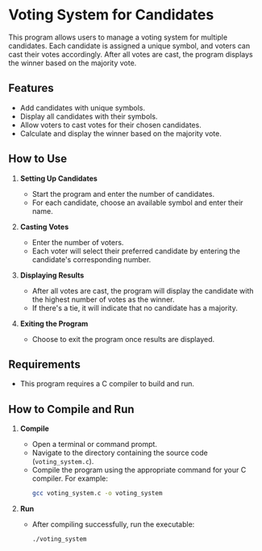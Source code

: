 # Voting System for Candidates

This program allows users to manage a voting system for multiple candidates. Each candidate is assigned a unique symbol, and voters can cast their votes accordingly. After all votes are cast, the program displays the winner based on the majority vote.

## Features

- Add candidates with unique symbols.
- Display all candidates with their symbols.
- Allow voters to cast votes for their chosen candidates.
- Calculate and display the winner based on the majority vote.

## How to Use

1. **Setting Up Candidates**
   - Start the program and enter the number of candidates.
   - For each candidate, choose an available symbol and enter their name.

2. **Casting Votes**
   - Enter the number of voters.
   - Each voter will select their preferred candidate by entering the candidate's corresponding number.

3. **Displaying Results**
   - After all votes are cast, the program will display the candidate with the highest number of votes as the winner.
   - If there's a tie, it will indicate that no candidate has a majority.

4. **Exiting the Program**
   - Choose to exit the program once results are displayed.

## Requirements

- This program requires a C compiler to build and run.

## How to Compile and Run

1. **Compile**
   - Open a terminal or command prompt.
   - Navigate to the directory containing the source code (`voting_system.c`).
   - Compile the program using the appropriate command for your C compiler. For example:
     ```bash
     gcc voting_system.c -o voting_system
     ```

2. **Run**
   - After compiling successfully, run the executable:
     ```bash
     ./voting_system
     ```

